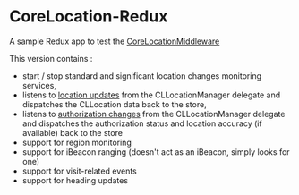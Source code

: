 # CoreLocation-Redux
A sample Redux app to test the [CoreLocationMiddleware](https://github.com/SwiftRex/CoreLocationMiddleware)

This version contains : 

* start / stop standard and significant location changes monitoring services,
* listens to [location updates](https://developer.apple.com/documentation/corelocation/cllocationmanagerdelegate/1423615-locationmanager) from the CLLocationManager delegate and dispatches the CLLocation data back to the store,
* listens to [authorization changes](https://developer.apple.com/documentation/corelocation/cllocationmanagerdelegate/3563956-locationmanagerdidchangeauthoriz) from the CLLocationManager delegate and dispatches the authorization status and location accuracy (if available) back to the store
* support for region monitoring
* support for iBeacon ranging (doesn't act as an iBeacon, simply looks for one)
* support for visit-related events
* support for heading updates

